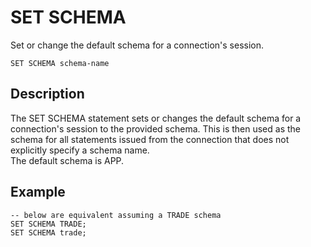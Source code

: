 # SET SCHEMA

Set or change the default schema for a connection's session.

```no-highlight
SET SCHEMA schema-name
```

## Description

The SET SCHEMA statement sets or changes the default schema for a connection's session to the provided schema. This is then used as the schema for all statements issued from the connection that does not explicitly specify a schema name. </br>
The default schema is APP.

## Example

```no-highlight
-- below are equivalent assuming a TRADE schema
SET SCHEMA TRADE;
SET SCHEMA trade;
```


